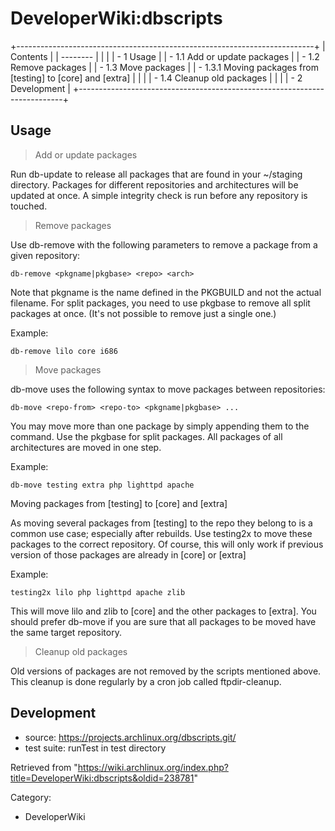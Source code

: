 DeveloperWiki:dbscripts
=======================

+--------------------------------------------------------------------------+
| Contents                                                                 |
| --------                                                                 |
|                                                                          |
| -   1 Usage                                                              |
|     -   1.1 Add or update packages                                       |
|     -   1.2 Remove packages                                              |
|     -   1.3 Move packages                                                |
|         -   1.3.1 Moving packages from [testing] to [core] and [extra]   |
|                                                                          |
|     -   1.4 Cleanup old packages                                         |
|                                                                          |
| -   2 Development                                                        |
+--------------------------------------------------------------------------+

Usage
-----

> Add or update packages

Run db-update to release all packages that are found in your ~/staging
directory. Packages for different repositories and architectures will be
updated at once. A simple integrity check is run before any repository
is touched.

> Remove packages

Use db-remove with the following parameters to remove a package from a
given repository:

    db-remove <pkgname|pkgbase> <repo> <arch>

Note that pkgname is the name defined in the PKGBUILD and not the actual
filename. For split packages, you need to use pkgbase to remove all
split packages at once. (It's not possible to remove just a single one.)

Example:

    db-remove lilo core i686

> Move packages

db-move uses the following syntax to move packages between repositories:

    db-move <repo-from> <repo-to> <pkgname|pkgbase> ...

You may move more than one package by simply appending them to the
command. Use the pkgbase for split packages. All packages of all
architectures are moved in one step.

Example:

    db-move testing extra php lighttpd apache

Moving packages from [testing] to [core] and [extra]

As moving several packages from [testing] to the repo they belong to is
a common use case; especially after rebuilds. Use testing2x to move
these packages to the correct repository. Of course, this will only work
if previous version of those packages are already in [core] or [extra]

Example:

    testing2x lilo php lighttpd apache zlib

This will move lilo and zlib to [core] and the other packages to
[extra]. You should prefer db-move if you are sure that all packages to
be moved have the same target repository.

> Cleanup old packages

Old versions of packages are not removed by the scripts mentioned above.
This cleanup is done regularly by a cron job called ftpdir-cleanup.

Development
-----------

-   source: https://projects.archlinux.org/dbscripts.git/
-   test suite: runTest in test directory

Retrieved from
"https://wiki.archlinux.org/index.php?title=DeveloperWiki:dbscripts&oldid=238781"

Category:

-   DeveloperWiki
